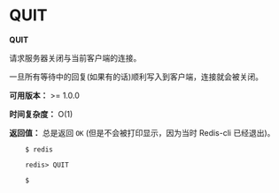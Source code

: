 # QUIT


**QUIT**

请求服务器关闭与当前客户端的连接。

一旦所有等待中的回复(如果有的话)顺利写入到客户端，连接就会被关闭。

**可用版本：**
    >= 1.0.0

**时间复杂度：**
    O(1)

**返回值：**
    总是返回 ``OK`` (但是不会被打印显示，因为当时 Redis-cli 已经退出)。

```
    $ redis

    redis> QUIT

    $
```